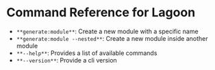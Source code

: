 # Command Reference for Lagoon

- `**generate:module**`: Create a new module with a specific name
- `**generate:module --nested**`: Create a new module inside another module
- `**--help**`: Provides a list of available commands
- `**--version**`: Provide a cli version
